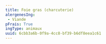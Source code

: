 ```yaml
---
title: Foie gras (charcuterie)
alergenesIng:
 - Viande
pFrais: True
ingType: animaux
uuid: 6cbb3a6b-0f9a-4cc8-bf39-b6df8eea1c61
---
```

